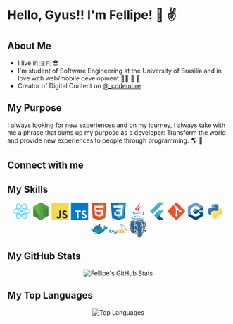 # Hello, Gyus!! I'm Fellipe! :man: :v:

## About Me

* I live in :brazil: :sunglasses:
* I'm student of Software Engineering at the University of Brasilia and in love with web/mobile development :technologist: :iphone: :star_struck:
* Creator of Digital Content on [@_codemore](https://www.instagram.com/_codemore)

## My Purpose

I always looking for new experiences and on my journey, I always take with me a phrase that sums up my purpose as a developer: Transform the world and provide new experiences to people through programming. :earth_americas: :purple_heart:

## Connect with me

## My Skills

<p align="center">
  <img src="https://raw.githubusercontent.com/devicons/devicon/master/icons/react/react-original.svg" alt="React" title="React" align="center" width="40" />
  <img src="https://raw.githubusercontent.com/devicons/devicon/master/icons/nodejs/nodejs-original.svg" alt="Node.js" title="Node.js" align="center" width="40" />
  <img src="https://raw.githubusercontent.com/devicons/devicon/master/icons/javascript/javascript-original.svg" alt="Javascript" title="Javascript" align="center" width="40" />
  <img src="https://raw.githubusercontent.com/devicons/devicon/master/icons/typescript/typescript-original.svg" alt="Typescript" title="Typescript" align="center" width="40" />
  <img src="https://raw.githubusercontent.com/devicons/devicon/master/icons/html5/html5-original.svg" alt="HTML" title="HTML" align="center" width="40" />
  <img src="https://raw.githubusercontent.com/devicons/devicon/master/icons/css3/css3-original.svg" alt="CSS" title="CSS" align="center" width="40" />
  <img src="https://raw.githubusercontent.com/devicons/devicon/master/icons/java/java-original.svg" alt="Java" title="Java" align="center" width="40" />
  <img src="https://raw.githubusercontent.com/devicons/devicon/master/icons/flutter/flutter-original.svg" alt="Flutter" title="Flutter" align="center" width="40" />
  <img src="https://raw.githubusercontent.com/devicons/devicon/master/icons/git/git-original.svg" alt="Git" title="Git" align="center" width="40" />
  <img src="https://raw.githubusercontent.com/devicons/devicon/master/icons/cplusplus/cplusplus-original.svg" alt="C++" title="C++" align="center" width="40" />
  <img src="https://raw.githubusercontent.com/devicons/devicon/master/icons/python/python-original.svg" alt="Python" title="Python" align="center" width="40" />
  <img src="https://raw.githubusercontent.com/devicons/devicon/master/icons/docker/docker-original.svg" alt="Docker" title="Docker" align="center" width="40" />
  <img src="https://raw.githubusercontent.com/devicons/devicon/master/icons/mysql/mysql-original-wordmark.svg" alt="MySQL" title="MySQL" align="center" width="40" />
  <img src="https://raw.githubusercontent.com/devicons/devicon/master/icons/postgresql/postgresql-original.svg" alt="PostgreSQL" title="PostgreSQL" align="center" width="40" />
</p>

## My GitHub Stats

<p align="center">
  <img src="https://github-readme-stats.vercel.app/api?username=fellipe-araujo&hide=stars&show_icons=true&theme=tokyonight&count_private=true&include_all_commits=true&hide_border=true&disable_animations=false" alt="Fellipe's GitHub Stats" title="Fellipe's GitHub Stats" />
</p>

## My Top Languages

<p align="center">
  <img src="https://github-readme-stats.vercel.app/api/top-langs/?username=fellipe-araujo" alt="Top Languages" title="Top Languages" />
</p>

<!--
**fellipe-araujo/fellipe-araujo** is a ✨ _special_ ✨ repository because its `README.md` (this file) appears on your GitHub profile.

Here are some ideas to get you started:

- 🔭 I’m currently working on ...
- 🌱 I’m currently learning ...
- 👯 I’m looking to collaborate on ...
- 🤔 I’m looking for help with ...
- 💬 Ask me about ...
- 📫 How to reach me: ...
- 😄 Pronouns: ...
- ⚡ Fun fact: ...
-->

